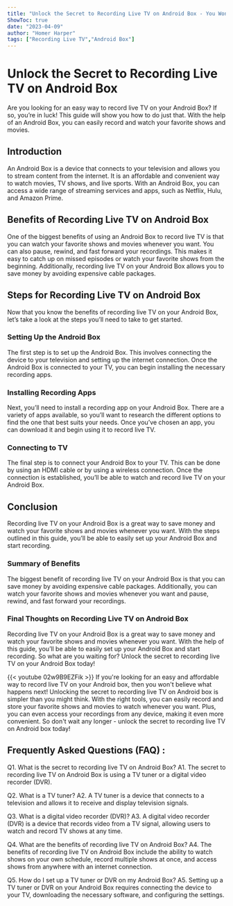 ```yaml
---
title: "Unlock the Secret to Recording Live TV on Android Box - You Won't Believe What Happens Next!"
ShowToc: true 
date: "2023-04-09"
author: "Homer Harper" 
tags: ["Recording Live TV","Android Box"]
---
```

# Unlock the Secret to Recording Live TV on Android Box

Are you looking for an easy way to record live TV on your Android Box? If so, you’re in luck! This guide will show you how to do just that. With the help of an Android Box, you can easily record and watch your favorite shows and movies.

## Introduction 

An Android Box is a device that connects to your television and allows you to stream content from the internet. It is an affordable and convenient way to watch movies, TV shows, and live sports. With an Android Box, you can access a wide range of streaming services and apps, such as Netflix, Hulu, and Amazon Prime.

## Benefits of Recording Live TV on Android Box

One of the biggest benefits of using an Android Box to record live TV is that you can watch your favorite shows and movies whenever you want. You can also pause, rewind, and fast forward your recordings. This makes it easy to catch up on missed episodes or watch your favorite shows from the beginning. Additionally, recording live TV on your Android Box allows you to save money by avoiding expensive cable packages.

## Steps for Recording Live TV on Android Box

Now that you know the benefits of recording live TV on your Android Box, let’s take a look at the steps you’ll need to take to get started. 

### Setting Up the Android Box 

The first step is to set up the Android Box. This involves connecting the device to your television and setting up the internet connection. Once the Android Box is connected to your TV, you can begin installing the necessary recording apps. 

### Installing Recording Apps 

Next, you’ll need to install a recording app on your Android Box. There are a variety of apps available, so you’ll want to research the different options to find the one that best suits your needs. Once you’ve chosen an app, you can download it and begin using it to record live TV. 

### Connecting to TV 

The final step is to connect your Android Box to your TV. This can be done by using an HDMI cable or by using a wireless connection. Once the connection is established, you’ll be able to watch and record live TV on your Android Box. 

## Conclusion 

Recording live TV on your Android Box is a great way to save money and watch your favorite shows and movies whenever you want. With the steps outlined in this guide, you’ll be able to easily set up your Android Box and start recording. 

### Summary of Benefits 

The biggest benefit of recording live TV on your Android Box is that you can save money by avoiding expensive cable packages. Additionally, you can watch your favorite shows and movies whenever you want and pause, rewind, and fast forward your recordings. 

### Final Thoughts on Recording Live TV on Android Box 

Recording live TV on your Android Box is a great way to save money and watch your favorite shows and movies whenever you want. With the help of this guide, you’ll be able to easily set up your Android Box and start recording. So what are you waiting for? Unlock the secret to recording live TV on your Android Box today!

{{< youtube 02w9B9EZFik >}} 
If you're looking for an easy and affordable way to record live TV on your Android box, then you won't believe what happens next! Unlocking the secret to recording live TV on Android box is simpler than you might think. With the right tools, you can easily record and store your favorite shows and movies to watch whenever you want. Plus, you can even access your recordings from any device, making it even more convenient. So don't wait any longer - unlock the secret to recording live TV on Android box today!

## Frequently Asked Questions (FAQ) :
Q1. What is the secret to recording live TV on Android Box?
A1. The secret to recording live TV on Android Box is using a TV tuner or a digital video recorder (DVR). 

Q2. What is a TV tuner?
A2. A TV tuner is a device that connects to a television and allows it to receive and display television signals. 

Q3. What is a digital video recorder (DVR)?
A3. A digital video recorder (DVR) is a device that records video from a TV signal, allowing users to watch and record TV shows at any time.

Q4. What are the benefits of recording live TV on Android Box?
A4. The benefits of recording live TV on Android Box include the ability to watch shows on your own schedule, record multiple shows at once, and access shows from anywhere with an internet connection.

Q5. How do I set up a TV tuner or DVR on my Android Box?
A5. Setting up a TV tuner or DVR on your Android Box requires connecting the device to your TV, downloading the necessary software, and configuring the settings.


